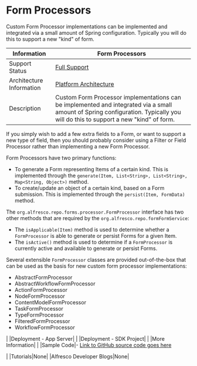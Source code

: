 # Form Processors

Custom Form Processor implementations can be implemented and integrated via a small amount of Spring configuration. Typically you will do this to support a new "kind" of form.

|Information|Form Processors|
|-----------|---------------|
|Support Status|[Full Support](http://docs.alfresco.com/support/concepts/su-product-lifecycle.html)|
|Architecture Information|[Platform Architecture](../concepts/dev-platform-arch.md)|
|Description|Custom Form Processor implementations can be implemented and integrated via a small amount of Spring configuration. Typically you will do this to support a new "kind" of form.

 If you simply wish to add a few extra fields to a Form, or want to support a new type of field, then you should probably consider using a Filter or Field Processor rather than implementing a new Form Processor.

 Form Processors have two primary functions:

 -   To generate a Form representing Items of a certain kind. This is implemented through the `generate(Item, List<String>, List<String>, Map<String, Object>)` method.
-   To create/update an object of a certain kind, based on a Form submission. This is implemented through the `persist(Item, FormData)` method.

 The `org.alfresco.repo.forms.processor.FormProcessor` interface has two other methods that are required by the `org.alfresco.repo.formFormService`:

 -   The `isApplicable(Item)` method is used to determine whether a `FormProcessor` is able to generate or persist Forms for a given Item.
-   The `isActive()` method is used to determine if a `FormProcessor` is currently active and available to generate or persist Forms.

 Several extensible `FormProcessor` classes are provided out-of-the-box that can be used as the basis for new custom form processor implementations:

 -   AbstractFormProcessor
-   AbstractWorkflowFormProcessor
-   ActionFormProcessor
-   NodeFormProcessor
-   ContentModelFormProcessor
-   TaskFormProcessor
-   TypeFormProcessor
-   FilteredFormProcessor
-   WorkflowFormProcessor

|
|Deployment - App Server| |
|Deployment - SDK Project| |
|More Information| |
|Sample Code|-   [Link to GitHub source code goes here](https://github.com/Alfresco/alfresco-sdk-samples/tree/alfresco-50/all-in-one/xxxxxxxxxxx)

|
|Tutorials|None|
|Alfresco Developer Blogs|None|

